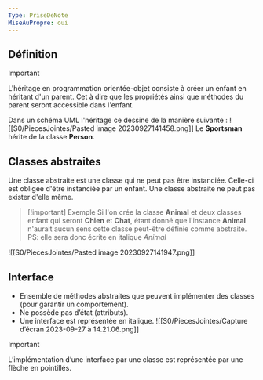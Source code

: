 ```yaml
---
Type: PriseDeNote
MiseAuPropre: oui
---
```

## Définition
>[!important]
>L'héritage en programmation orientée-objet consiste à créer un enfant en héritant d'un parent. Cet à dire que les propriétés ainsi que méthodes du parent seront accessible dans l'enfant.

Dans un schéma UML l'héritage ce dessine de la manière suivante : 
![[S0/PiecesJointes/Pasted image 20230927141458.png]]
Le **Sportsman** hérite de la classe **Person**.

## Classes abstraites
Une classe abstraite est une classe qui ne peut pas être instanciée. Celle-ci est obligée d'être instanciée par un enfant.
Une classe abstraite ne peut pas exister d'elle même.

>[!important] Exemple
>Si l'on crée la classe **Animal** et deux classes enfant qui seront **Chien** et **Chat**, étant donné que l'instance **Animal** n'aurait aucun sens cette classe peut-être définie comme abstraite.
>PS: elle sera donc écrite en italique *Animal*

![[S0/PiecesJointes/Pasted image 20230927141947.png]]

## Interface
- Ensemble de méthodes abstraites que peuvent implémenter des classes (pour garantir un comportement).
- Ne possède pas d’état (attributs).
- Une interface est représentée en italique.
![[S0/PiecesJointes/Capture d’écran 2023-09-27 à 14.21.06.png]]
>[!important]
>L’implémentation d’une interface par une classe est représentée par une flèche en pointillés.

